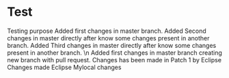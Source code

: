 # Test
Testing purpose
Added first changes in master branch.
Added Second changes in master directly after know some changes present in another branch.
Added Third changes in master directly after know some changes present in another branch.
\n Added first changes in master branch creating new branch with pull request.
Changes has been made in Patch 1 by Eclipse
Changes made Eclipse
Mylocal changes